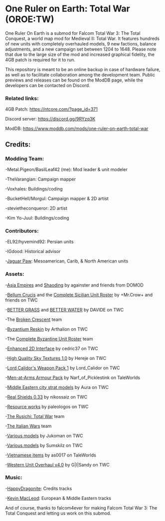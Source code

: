 # One Ruler on Earth: Total War (OROE:TW)

One Ruler On Earth is a submod for Falcom Total War 3: The Total Conquest, a world map mod for Medieval II: Total War. It features hundreds of new units with completely overhauled models, 9 new factions, balance adjustments, and a new campaign set between 1204 to 1648. Please note that due to the large size of the mod and increased graphical fidelity, the 4GB patch is required for it to run.

This repository is meant to be an online backup in case of hardware failure, as well as to facilitate collaboration among the development team. Public previews and releases can be found on the ModDB page, while the developers can be contacted on Discord.

### Related links:

4GB Patch: https://ntcore.com/?page_id=371

Discord server: https://discord.gg/9RYzq3K

ModDB: https://www.moddb.com/mods/one-ruler-on-earth-total-war

## Credits:

### Modding Team:

-Metal.Pigeon/BasilLeaf42 (me): Mod leader & unit modeler

-TheVarangian: Campaign mapper

-Voxhales: Buildings/coding

-BucketHell/Morgul: Campaign mapper & 2D artist

-stevietheconqueror: 2D artist

-Kim Yo-Juul: Buildings/coding

### Contributors:

-EL92/hyvemind92: Persian units

-IGdood: Historical advisor

-[Jaguar Paw](https://www.twcenter.net/forums/member.php?35112-Jaguar-Paw): Mesoamerican, Carib, & North American units

### Assets:

-[Asia Empires](https://www.twcenter.net/forums/showthread.php?754084-A-Rebranding-of-Asia-Empires-now-called-17th-Century-Revolution) and [Shaoding](http://www.twcenter.net/forums/showthread.php?761850-12th-Century-East-Asia-Shaoding-v1-1-released) by againster and friends from DOMOD

-[Bellum Crucis](https://www.twcenter.net/forums/forumdisplay.php?2159-Bellum-Crucis) and the [Complete Sicilian Unit Roster](https://www.twcenter.net/forums/showthread.php?514420-CSUR-Complete-Sicilian-Unit-Roster) by +Mr.Crow+ and friends on TWC

-[BETTER GRASS](https://www.twcenter.net/forums/showthread.php?241450-BETTER-GRASS-1-0) and [BETTER WATER](http://www.twcenter.net/forums/showthread.php?432623-BETTER-WATER-2-(RELEASED)) by DAVIDE on TWC

-The [Broken Crescent](https://www.twcenter.net/forums/forumdisplay.php?346-Broken-Crescent) team

-[Byzantium Reskin](https://www.twcenter.net/forums/showthread.php?665238-Byzantium-Reskin) by Arthalion on TWC

-The [Complete Byzantine Unit Roster](https://www.twcenter.net/forums/forumdisplay.php?718-Complete-Byzantine-Unit-Roster-Project) team

-[Enhanced 2D Interface](https://www.twcenter.net/forums/showthread.php?330785-E2DI-Enhanced-2D-Interfaces-completely-new-ui-s-as-of-22-11-2010-RELEASED-Patch-for-BftB2-0-on-28-11-2010) by cedric37 on TWC

-[High Quality Sky Textures 1.0](https://www.twcenter.net/forums/showthread.php?387014-High-Quality-Sky-Textures-Project-1-0&styleid=46) by Hereje on TWC

-[Lord Calidor's Weapon Pack 1](http://www.twcenter.net/forums/downloads.php?do=file&id=2143) by Lord_Calidor on TWC

-[Men-at-Arms Armour Pack](https://forums.taleworlds.com/index.php?threads/narfs-men-at-arms-armour-pack-update-released-2016-09-19.230895/) by Narf_of_Picklestink on TaleWorlds

-[Middle Eastern city strat models](https://www.twcenter.net/forums/showthread.php?804669-Middle-Eastern-Cities-Strat-Models&p=15908370&viewfull=1) by Aura on TWC

-[Real Shields 0.33](http://www.twcenter.net/forums/showthread.php?646176-Real-Shields-Project-v0-33-(For-use-with-Western-Unit-Overhaul)) by nikossaiz on TWC

-[Resource works](https://www.twcenter.net/forums/showthread.php?633345-Resource-Works-by-paleologos) by paleologos on TWC

-[The Rusichi: Total War](https://www.twcenter.net/forums/forumdisplay.php?1117-Rusichi-Total-War) team

-[The Italian Wars](https://www.twcenter.net/forums/forumdisplay.php?2015-The-Italian-Wars) team

-[Various models](https://www.twcenter.net/forums/showthread.php?787720-Fleur-de-Lis-(New-global-mod-in-the-Middle-Ages)) by Jukoman on TWC

-[Various models](https://www.twcenter.net/forums/showthread.php?617091-Sumskilz-s-Models-amp-Textures) by Sumskilz on TWC

-[Vietnamese items](https://forums.taleworlds.com/index.php?threads/some-vietnamese-items.198052/) by as0017 on TaleWorlds

-[Western Unit Overhaul v4.0](http://www.twcenter.net/forums/showthread.php?640851-Western-Unit-Overhaul-v4-0-(Jan-26-2015)) by G|I|Sandy on TWC

### Music:

-[HappyDragonite](https://www.youtube.com/c/HappyDragonite): Credits tracks

-[Kevin MacLeod](https://incompetech.com/): European & Middle Eastern tracks

And of course, thanks to falcom4ever for making Falcom Total War 3: The Total Conquest and letting us work on this submod.
